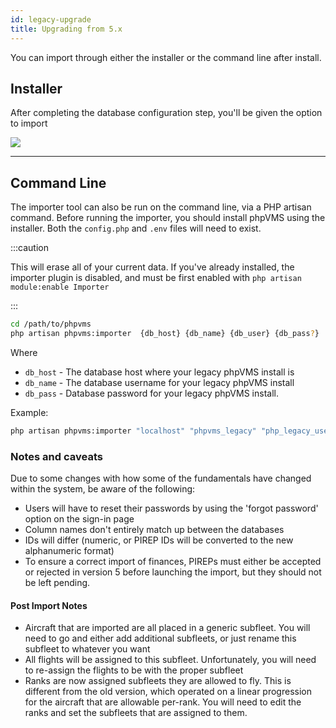 ```yaml
---
id: legacy-upgrade
title: Upgrading from 5.x
---
```


You can import through either the installer or the command line after install.

## Installer

After completing the database configuration step, you'll be given the option to
import

![](img/06-va-information.png)

---

## Command Line

The importer tool can also be run on the command line, via a PHP artisan
command. Before running the importer, you should install phpVMS using the
installer. Both the `config.php` and `.env` files will need to exist.

:::caution

This will erase all of your current data. If you've already installed, the
importer plugin is disabled, and must be first enabled with
`php artisan module:enable Importer`

:::

```bash
cd /path/to/phpvms
php artisan phpvms:importer  {db_host} {db_name} {db_user} {db_pass?}
```

Where

- `db_host` - The database host where your legacy phpVMS install is
- `db_name` - The database username for your legacy phpVMS install
- `db_pass` - Database password for your legacy phpVMS install.

Example:

```bash
php artisan phpvms:importer "localhost" "phpvms_legacy" "php_legacy_username" "phpvms_legacy_password"
```

### Notes and caveats

Due to some changes with how some of the fundamentals have changed within the
system, be aware of the following:

- Users will have to reset their passwords by using the 'forgot password' option
  on the sign-in page
- Column names don't entirely match up between the databases
- IDs will differ (numeric, or PIREP IDs will be converted to the new
  alphanumeric format)
- To ensure a correct import of finances, PIREPs must either be accepted or
  rejected in version 5 before launching the import, but they should not be left
  pending.

#### Post Import Notes

- Aircraft that are imported are all placed in a generic subfleet. You will need
  to go and either add additional subfleets, or just rename this subfleet to
  whatever you want
- All flights will be assigned to this subfleet. Unfortunately, you will need to
  re-assign the flights to be with the proper subfleet
- Ranks are now assigned subfleets they are allowed to fly. This is different
  from the old version, which operated on a linear progression for the aircraft
  that are allowable per-rank. You will need to edit the ranks and set the
  subfleets that are assigned to them.
